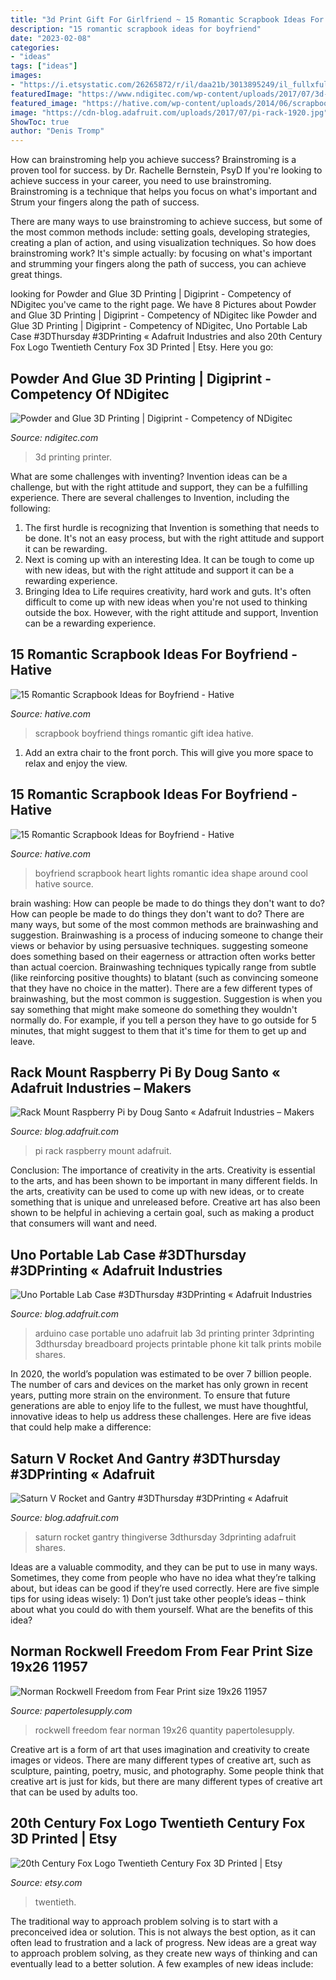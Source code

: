 ```yaml
---
title: "3d Print Gift For Girlfriend ~ 15 Romantic Scrapbook Ideas For Boyfriend"
description: "15 romantic scrapbook ideas for boyfriend"
date: "2023-02-08"
categories:
- "ideas"
tags: ["ideas"]
images:
- "https://i.etsystatic.com/26265872/r/il/daa21b/3013895249/il_fullxfull.3013895249_kqtn.jpg"
featuredImage: "https://www.ndigitec.com/wp-content/uploads/2017/07/3d-printer.jpg"
featured_image: "https://hative.com/wp-content/uploads/2014/06/scrapbook-ideas-for-boyfriend/15-scrapbook-ideas-for-lovers.jpg"
image: "https://cdn-blog.adafruit.com/uploads/2017/07/pi-rack-1920.jpg"
ShowToc: true
author: "Denis Tromp"
---
```



How can brainstroming help you achieve success?
Brainstroming is a proven tool for success. by Dr. Rachelle Bernstein, PsyD
If you're looking to achieve success in your career, you need to use brainstroming. Brainstroming is a technique that helps you focus on what's important and Strum your fingers along the path of success.

There are many ways to use brainstroming to achieve success, but some of the most common methods include: setting goals, developing strategies, creating a plan of action, and using visualization techniques. So how does brainstroming work? It's simple actually: by focusing on what's important and strumming your fingers along the path of success, you can achieve great things.

	

		
looking for Powder and Glue 3D Printing | Digiprint - Competency of NDigitec you've came to the right page. We have 8 Pictures about Powder and Glue 3D Printing | Digiprint - Competency of NDigitec like Powder and Glue 3D Printing | Digiprint - Competency of NDigitec, Uno Portable Lab Case #3DThursday #3DPrinting « Adafruit Industries and also 20th Century Fox Logo Twentieth Century Fox 3D Printed | Etsy. Here you go:
		
    
## Powder And Glue 3D Printing | Digiprint - Competency Of NDigitec

<img loading=lazy src="https://www.ndigitec.com/wp-content/uploads/2017/07/3d-printer.jpg" onerror="this.onerror=null;this.src='https://tse3.mm.bing.net/th?id=OIP.nswGEVjSViqF0yosDB2UBQHaEK&amp;pid=15.1';" alt="Powder and Glue 3D Printing | Digiprint - Competency of NDigitec">

_Source: ndigitec.com_

>3d printing printer. 

	

What are some challenges with inventing?
Invention ideas can be a challenge, but with the right attitude and support, they can be a fulfilling experience. There are several challenges to Invention, including the following:
1. The first hurdle is recognizing that Invention is something that needs to be done. It's not an easy process, but with the right attitude and support it can be rewarding.
2. Next is coming up with an interesting Idea. It can be tough to come up with new ideas, but with the right attitude and support it can be a rewarding experience. 
3. Bringing Idea to Life requires creativity, hard work and guts. It's often difficult to come up with new ideas when you're not used to thinking outside the box. However, with the right attitude and support, Invention can be a rewarding experience.

    
## 15 Romantic Scrapbook Ideas For Boyfriend - Hative

<img loading=lazy src="https://hative.com/wp-content/uploads/2014/06/scrapbook-ideas-for-boyfriend/15-scrapbook-ideas-for-lovers.jpg" onerror="this.onerror=null;this.src='https://tse3.mm.bing.net/th?id=OIP.yVe2dgRCo143V2Jw0D_N3AHaHa&amp;pid=15.1';" alt="15 Romantic Scrapbook Ideas for Boyfriend - Hative">

_Source: hative.com_

>scrapbook boyfriend things romantic gift idea hative. 

	

1. Add an extra chair to the front porch. This will give you more space to relax and enjoy the view. 

    
## 15 Romantic Scrapbook Ideas For Boyfriend - Hative

<img loading=lazy src="https://hative.com/wp-content/uploads/2014/06/scrapbook-ideas-for-boyfriend/4-scrapbook-ideas-for-boyfriend.jpg" onerror="this.onerror=null;this.src='https://tse1.mm.bing.net/th?id=OIP.dG64a9go7AdZRZwa_bpnJgHaHa&amp;pid=15.1';" alt="15 Romantic Scrapbook Ideas for Boyfriend - Hative">

_Source: hative.com_

>boyfriend scrapbook heart lights romantic idea shape around cool hative source. 

	

brain washing: How can people be made to do things they don't want to do?
How can people be made to do things they don't want to do? There are many ways, but some of the most common methods are brainwashing and suggestion. Brainwashing is a process of inducing someone to change their views or behavior by using persuasive techniques. suggesting someone does something based on their eagerness or attraction often works better than actual coercion. Brainwashing techniques typically range from subtle (like reinforcing positive thoughts) to blatant (such as convincing someone that they have no choice in the matter). 
There are a few different types of brainwashing, but the most common is suggestion. Suggestion is when you say something that might make someone do something they wouldn't normally do. For example, if you tell a person they have to go outside for 5 minutes, that might suggest to them that it's time for them to get up and leave.

    
## Rack Mount Raspberry Pi By Doug Santo « Adafruit Industries – Makers

<img loading=lazy src="https://cdn-blog.adafruit.com/uploads/2017/07/pi-rack-1920.jpg" onerror="this.onerror=null;this.src='https://tse1.mm.bing.net/th?id=OIP.Dbk0EpfkZX2XuR4hfDCHWAHaEK&amp;pid=15.1';" alt="Rack Mount Raspberry Pi by Doug Santo « Adafruit Industries – Makers">

_Source: blog.adafruit.com_

>pi rack raspberry mount adafruit. 

	

Conclusion: The importance of creativity in the arts.
Creativity is essential to the arts, and has been shown to be important in many different fields. In the arts, creativity can be used to come up with new ideas, or to create something that is unique and unreleased before. Creative art has also been shown to be helpful in achieving a certain goal, such as making a product that consumers will want and need.

    
## Uno Portable Lab Case #3DThursday #3DPrinting « Adafruit Industries

<img loading=lazy src="https://cdn-blog.adafruit.com/uploads/2015/06/arduino_portaLab.jpg" onerror="this.onerror=null;this.src='https://tse3.mm.bing.net/th?id=OIP.Bx_JBLjx4oDZo583MQYcpgHaE9&amp;pid=15.1';" alt="Uno Portable Lab Case #3DThursday #3DPrinting « Adafruit Industries">

_Source: blog.adafruit.com_

>arduino case portable uno adafruit lab 3d printing printer 3dprinting 3dthursday breadboard projects printable phone kit talk prints mobile shares. 

	

In 2020, the world’s population was estimated to be over 7 billion people. The number of cars and devices on the market has only grown in recent years, putting more strain on the environment. To ensure that future generations are able to enjoy life to the fullest, we must have thoughtful, innovative ideas to help us address these challenges. Here are five ideas that could help make a difference: 

    
## Saturn V Rocket And Gantry #3DThursday #3DPrinting « Adafruit

<img loading=lazy src="https://cdn-blog.adafruit.com/uploads/2016/01/Saturn-V-Rocket-and-Gantry.jpg" onerror="this.onerror=null;this.src='https://tse2.mm.bing.net/th?id=OIP.uHghxCG6mCpv8b9AFGkeJgHaNK&amp;pid=15.1';" alt="Saturn V Rocket and Gantry #3DThursday #3DPrinting « Adafruit">

_Source: blog.adafruit.com_

>saturn rocket gantry thingiverse 3dthursday 3dprinting adafruit shares. 

	

Ideas are a valuable commodity, and they can be put to use in many ways. Sometimes, they come from people who have no idea what they’re talking about, but ideas can be good if they’re used correctly. Here are five simple tips for using ideas wisely: 1) Don’t just take other people’s ideas – think about what you could do with them yourself. What are the benefits of this idea?

    
## Norman Rockwell Freedom From Fear Print Size 19x26 11957

<img loading=lazy src="https://papertolesupply.com/images/products/detail/11957_Rockwell_FreedomFear_19x26_Pg98.jpg" onerror="this.onerror=null;this.src='https://tse4.mm.bing.net/th?id=OIP.F4FS02YSPxY4vUbPIaJlVgHaKG&amp;pid=15.1';" alt="Norman Rockwell Freedom from Fear Print size 19x26 11957">

_Source: papertolesupply.com_

>rockwell freedom fear norman 19x26 quantity papertolesupply. 

	

Creative art is a form of art that uses imagination and creativity to create images or videos. There are many different types of creative art, such as sculpture, painting, poetry, music, and photography. Some people think that creative art is just for kids, but there are many different types of creative art that can be used by adults too.

    
## 20th Century Fox Logo Twentieth Century Fox 3D Printed | Etsy

<img loading=lazy src="https://i.etsystatic.com/26265872/r/il/daa21b/3013895249/il_fullxfull.3013895249_kqtn.jpg" onerror="this.onerror=null;this.src='https://tse3.mm.bing.net/th?id=OIP.e_mPguxGfKHUbmAWYFcTYAHaJ4&amp;pid=15.1';" alt="20th Century Fox Logo Twentieth Century Fox 3D Printed | Etsy">

_Source: etsy.com_

>twentieth. 

	

The traditional way to approach problem solving is to start with a preconceived idea or solution. This is not always the best option, as it can often lead to frustration and a lack of progress. New ideas are a great way to approach problem solving, as they create new ways of thinking and can eventually lead to a better solution. A few examples of new ideas include:

